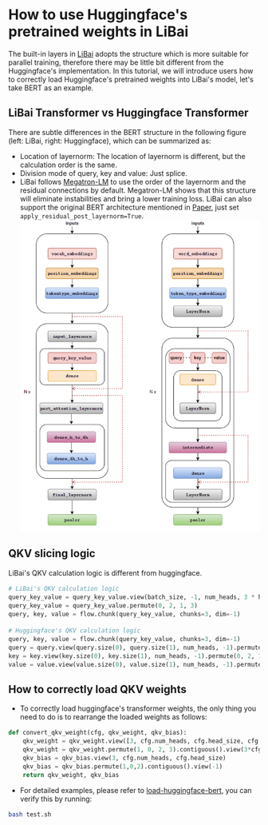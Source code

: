 # How to use Huggingface's pretrained weights in LiBai
The built-in layers in [LiBai](https://github.com/Oneflow-Inc/libai) adopts the structure which is more suitable for parallel training, therefore there may be little bit different from the Huggingface's implementation. In this tutorial, we will introduce users how to correctly load Huggingface's pretrained weights into LiBai's model, let's take BERT as an example.


## LiBai Transformer vs Huggingface Transformer
There are subtle differences in the BERT structure in the following figure (left: LiBai, right: Huggingface), which can be summarized as:
- Location of layernorm: The location of layernorm is different, but the calculation order is the same.
- Division mode of query, key and value: Just splice.
- LiBai follows [Megatron-LM](https://github.com/NVIDIA/Megatron-LM) to use the order of the layernorm and the residual connections by default. Megatron-LM shows that this structure will eliminate instabilities and bring a lower training loss. LiBai can also support the original BERT architecture mentioned in [Paper](https://arxiv.org/pdf/1810.04805.pdf), just set `apply_residual_post_layernorm=True`.
![architecture](./assets/architecture.png)


## QKV slicing logic
LiBai's QKV calculation logic is different from huggingface.
```python
# LiBai's QKV calculation logic
query_key_value = query_key_value.view(batch_size, -1, num_heads, 3 * head_size)
query_key_value = query_key_value.permute(0, 2, 1, 3)
query, key, value = flow.chunk(query_key_value, chunks=3, dim=-1)

# Huggingface's QKV calculation logic
query, key, value = flow.chunk(query_key_value, chunks=3, dim=-1)
query = query.view(query.size(0), query.size(1), num_heads, -1).permute(0, 2, 1, 3)
key = key.view(key.size(0), key.size(1), num_heads, -1).permute(0, 2, 1, 3)
value = value.view(value.size(0), value.size(1), num_heads, -1).permute(0, 2, 1, 3)
```


## How to correctly load QKV weights
- To correctly load huggingface's transformer weights, the only thing you need to do is to rearrange the loaded weights as follows:

```python
def convert_qkv_weight(cfg, qkv_weight, qkv_bias):
    qkv_weight = qkv_weight.view([3, cfg.num_heads, cfg.head_size, cfg.hidden_size])
    qkv_weight = qkv_weight.permute(1, 0, 2, 3).contiguous().view(3*cfg.hidden_size, cfg.hidden_size)
    qkv_bias = qkv_bias.view(3, cfg.num_heads, cfg.head_size)
    qkv_bias = qkv_bias.permute(1,0,2).contiguous().view(-1)
    return qkv_weight, qkv_bias
```

- For detailed examples, please refer to [load-huggingface-bert](https://github.com/Oneflow-Inc/libai/tree/test_bert_load_huggingface_weight/projects/test_bert_load_huggingface_weight), you can verify this by running:
```bash
bash test.sh
```